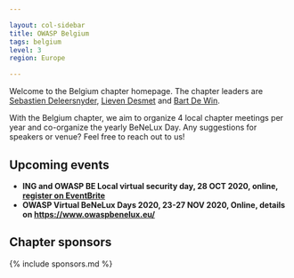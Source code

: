 ```yaml
---

layout: col-sidebar
title: OWASP Belgium
tags: belgium
level: 3
region: Europe

---
```

Welcome to the Belgium chapter homepage. The chapter leaders are
[Sebastien Deleersnyder](mailto:seba@owasp.org), 
[Lieven Desmet](mailto:lieven.desmet@owasp.org) and 
[Bart De Win](mailto:bart.dewin@owasp.org).

With the Belgium chapter, we aim to organize 4 local chapter meetings per year and co-organize the yearly BeNeLux Day. Any suggestions for speakers or venue? Feel free to reach out to us!

## Upcoming events

* **ING and OWASP BE Local virtual security day, 28 OCT 2020, online, [register on EventBrite](https://www.eventbrite.co.uk/e/owasp-be-virtual-security-conference-registration-125304706751)**
* **OWASP Virtual BeNeLux Days 2020, 23-27 NOV 2020, Online, details on https://www.owaspbenelux.eu/**

## Chapter sponsors
{% include sponsors.md %}

